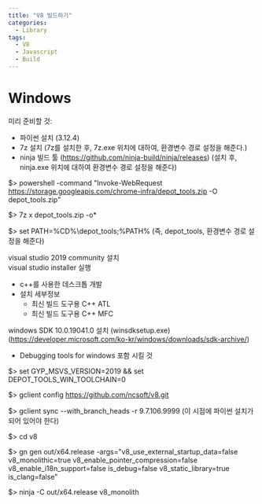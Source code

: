 ```yaml
---
title: "V8 빌드하기"
categories:
  - Library
tags:
  - V8
  - Javascript
  - Build
---
```


# Windows

미리 준비할 것:
- 파이썬 설치 (3.12.4)
- 7z 설치 (7z를 설치한 후, 7z.exe 위치에 대하여, 환경변수 경로 설정을 해준다.)
- ninja 빌드 툴 (https://github.com/ninja-build/ninja/releases) (설치 후, ninja.exe 위치에 대하여 환경변수 경로 설정을 해준다)

$> powershell -command "Invoke-WebRequest https://storage.googleapis.com/chrome-infra/depot_tools.zip -O depot_tools.zip"

$> 7z x depot_tools.zip -o*

$> set PATH=%CD%\depot_tools;%PATH% (즉, depot_tools, 환경변수 경로 설정을 해준다)

visual studio 2019 community 설치  
visual studio installer 실행 
  - c++를 사용한 데스크톱 개발
  - 설치 세부정보
    - 최신 빌드 도구용 C++ ATL
    - 최신 빌드 도구용 C++ MFC

windows SDK 10.0.19041.0 설치  (winsdksetup.exe)
(https://developer.microsoft.com/ko-kr/windows/downloads/sdk-archive/)
- Debugging tools for windows 포함 시킬 것

$> set GYP_MSVS_VERSION=2019 && set DEPOT_TOOLS_WIN_TOOLCHAIN=0

$> gclient config https://github.com/ncsoft/v8.git

$> gclient sync --with_branch_heads -r 9.7.106.9999
(이 시점에 파이썬 설치가 되어 있어야 한다)

$> cd v8

$> gn gen out/x64.release -args="v8_use_external_startup_data=false v8_monolithic=true v8_enable_pointer_compression=false v8_enable_i18n_support=false is_debug=false v8_static_library=true is_clang=false"

$> ninja -C out/x64.release v8_monolith

